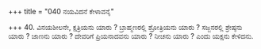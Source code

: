 +++
title = "040 ನಯವಿದನೆ ಕೇಳಾವನೈ"

+++
40. ವಿನಯಶೀಲನೇ, ಕ್ಷತ್ರಿಯನು ಯಾರು ? ಬ್ರಾಹ್ಮಣರಲ್ಲಿ ಶ್ರೋತ್ರಿಯನು ಯಾರು ? ಸಜ್ಜನರಲ್ಲಿ ಶ್ರೇಷ್ಠನು ಯಾರು ? ಜಾಣನು ಯಾರು ? ದೇವರಿಗೆ ಪ್ರಿಯನಾದವನು ಯಾರು ? ನೀಚನು ಯಾರು ? ಎಂದು ಯಕ್ಷನು ಕೇಳಿದನು.